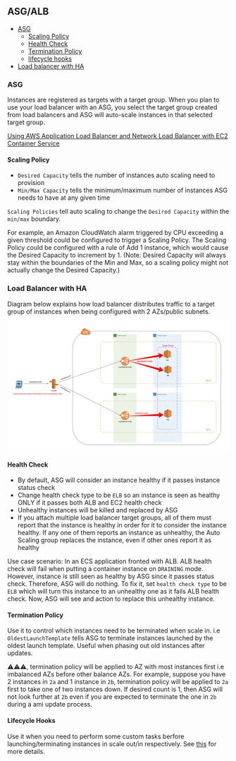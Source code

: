 ## ASG/ALB

- [ASG](#asg)
  - [Scaling Policy](#scaling-policy)
  - [Health Check](#health-check)
  - [Termination Policy](#termination-policy)
  - [lifecycle hooks](#lifecycle-hooks)
- [Load balancer with HA](#load-balancer-with-ha)

### ASG
Instances are registered as targets with a target group. When you plan to use your load balancer with an ASG, you select the target group created from load balancers and
ASG will auto-scale instances in that selected target group.

[Using AWS Application Load Balancer and Network Load Balancer with EC2 Container Service](https://medium.com/containers-on-aws/using-aws-application-load-balancer-and-network-load-balancer-with-ec2-container-service-d0cb0b1d5ae5)

#### Scaling Policy

- `Desired Capacity` tells the number of instances auto scaling need to provision
- `Min/Max Capacity` tells the minimum/maximum number of instances ASG needs to have at any given time

`Scaling Policies` tell auto scaling to change the `Desired Capacity` within the `min/max` boundary.

For example, an Amazon CloudWatch alarm triggered by CPU exceeding a given threshold could be configured to trigger a Scaling Policy. The Scaling Policy could be configured with a rule of Add 1 instance, which would cause the Desired Capacity to increment by 1. (Note: Desired Capacity will always stay within the boundaries of the Min and Max, so a scaling policy might not actually change the Desired Capacity.)

### Load Balancer with HA
Diagram below explains how load balancer distributes traffic to a target group of instances when being configured with 2 AZs/public subnets.

![lb-ha](./lb-vpc-2-tier.png)

#### Health Check

- By default, ASG will consider an instance healthy if it passes instance status check
- Change health check type to be `ELB` so an instance is seen as healthy ONLY if it passes both ALB and EC2 health check
- Unhealthy instances will be killed and replaced by ASG
- If you attach multiple load balancer target groups, all of them must report that the instance is healthy in order for it to consider the instance healthy. If any one of them reports an instance as unhealthy, the Auto Scaling group replaces the instance, even if other ones report it as healthy

Use case scenario: In an ECS application fronted with ALB. ALB health check will fail when putting a container instance on `DRAINING` mode. However, instance is still seen as healthy by ASG since it passes status check. Therefore, ASG will do nothing. To fix it, set `health check type` to be `ELB` which will turn this instance to an unhealthy one as it fails ALB health check. Now, ASG will see and action to replace this unhealthy instance.

#### Termination Policy

Use it to control which instances need to be terminated when scale in. i.e `OldestLaunchTemplate` tells ASG to terminate instances launched by the oldest launch template. Useful when phasing out old instances after updates.

⚠️⚠️⚠️, termination policy will be applied to AZ with most instances first i.e imbalanced AZs before other balance AZs. For example, suppose you have 2 instances in `2a` and 1 instance in `2b`, termination policy will be applied to `2a` first to take one of two instances down. If desired count is 1, then ASG will not look further at `2b` even if you are expected to terminate the one in `2b` during a ami update process.

#### Lifecycle Hooks

Use it when you need to perform some custom tasks berfore launching/terminating instances in scale out/in respectively.
See [this](https://docs.aws.amazon.com/autoscaling/ec2/userguide/lifecycle-hooks.html) for more details.
